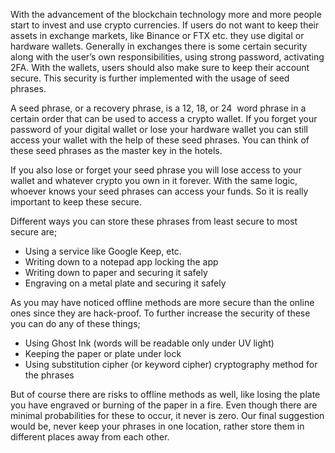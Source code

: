 With the advancement of the blockchain technology more and more people start to invest and use crypto currencies. If users do not want to keep their assets in exchange markets, like Binance or FTX etc. they use digital or hardware wallets. Generally in exchanges there is some certain security along with the user’s own responsibilities, using strong password, activating 2FA. With the wallets, users should also make sure to keep their account secure. This security is further implemented with the usage of seed phrases.

A seed phrase, or a recovery phrase, is a 12, 18, or 24  word phrase in a certain order that can be used to access a crypto wallet. If you forget your password of your digital wallet or lose your hardware wallet you can still access your wallet with the help of these seed phrases. You can think of these seed phrases as the master key in the hotels.

If you also lose or forget your seed phrase you will lose access to your wallet and whatever crypto you own in it forever. With the same logic, whoever knows your seed phrases can access your funds. So it is really important to keep these secure.

Different ways you can store these phrases from least secure to most secure are;

-   Using a service like Google Keep, etc.
-   Writing down to a notepad app locking the app
-   Writing down to paper and securing it safely
-   Engraving on a metal plate and securing it safely

As you may have noticed offline methods are more secure than the online ones since they are hack-proof. To further increase the security of these you can do any of these things;

-   Using Ghost Ink (words will be readable only under UV light)
-   Keeping the paper or plate under lock
-   Using substitution cipher (or keyword cipher) cryptography method for the phrases

But of course there are risks to offline methods as well, like losing the plate you have engraved or burning of the paper in a fire. Even though there are minimal probabilities for these to occur, it never is zero. Our final suggestion would be, never keep your phrases in one location, rather store them in different places away from each other.
